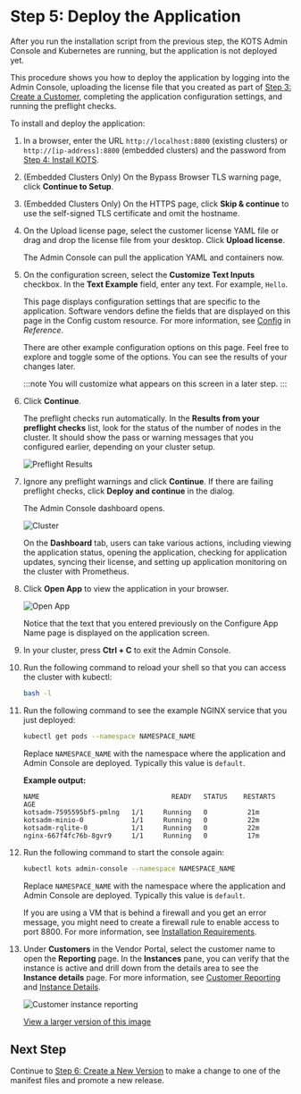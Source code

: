 # Step 5: Deploy the Application

After you run the installation script from the previous step, the KOTS Admin Console and Kubernetes are running, but the application is not deployed yet.

This procedure shows you how to deploy the application by logging into the Admin Console, uploading the license file that you created as part of [Step 3: Create a Customer](tutorial-ui-create-customer), completing the application configuration settings, and running the preflight checks.

To install and deploy the application:

1. In a browser, enter the URL `http://localhost:8800` (existing clusters) or `http://[ip-address]:8800` (embedded clusters) and the password from [Step 4: Install KOTS](tutorial-ui-install-app-manager).

1. (Embedded Clusters Only) On the Bypass Browser TLS warning page, click **Continue to Setup**.

1. (Embedded Clusters Only) On the HTTPS page, click **Skip & continue** to use the self-signed TLS certificate and omit the hostname.

1. On the Upload license page, select the customer license YAML file or drag and drop the license file from your desktop. Click **Upload license**.

   The Admin Console can pull the application YAML and containers now.

1. On the configuration screen, select the **Customize Text Inputs** checkbox. In the **Text Example** field, enter any text. For example, `Hello`.

   This page displays configuration settings that are specific to the application. Software vendors define the fields that are displayed on this page in the Config custom resource. For more information, see [Config](/reference/custom-resource-config) in _Reference_.

   There are other example configuration options on this page. Feel free to explore and toggle some of the options. You can see the results of your changes later.

   :::note
   You will customize what appears on this screen in a later step.
   :::

1. Click **Continue**.

   The preflight checks run automatically. In the **Results from your preflight checks** list, look for the status of the number of nodes in the cluster. It should show the pass or warning messages that you configured earlier, depending on your cluster setup.

   ![Preflight Results](/images/preflight-warning.png)

1. Ignore any preflight warnings and click **Continue**. If there are failing preflight checks, click **Deploy and continue** in the dialog.

   The Admin Console dashboard opens.

   ![Cluster](/images/guides/kots/application-tutorial-ui.png)

   On the **Dashboard** tab, users can take various actions, including viewing the application status, opening the application, checking for application updates, syncing their license, and setting up application monitoring on the cluster with Prometheus.

1. Click **Open App** to view the application in your browser.

   ![Open App](/images/guides/kots/open-app.png)

   Notice that the text that you entered previously on the Configure App Name page is displayed on the application screen.

1. In your cluster, press **Ctrl + C** to exit the Admin Console.

1. Run the following command to reload your shell so that you can access the cluster with kubectl:

    ```bash
    bash -l
    ```
1. Run the following command to see the example NGINX service that you just deployed:

   ```bash
   kubectl get pods --namespace NAMESPACE_NAME
   ```
   Replace `NAMESPACE_NAME` with the namespace where the application and Admin Console are deployed. Typically this value is `default`.

   **Example output:**

    ```
    NAME                                 READY   STATUS    RESTARTS   AGE
    kotsadm-7595595bf5-pmlng   1/1     Running   0          21m
    kotsadm-minio-0            1/1     Running   0          22m
    kotsadm-rqlite-0           1/1     Running   0          22m
    nginx-667f4fc76b-8gvr9     1/1     Running   0          17m
    ```

1. Run the following command to start the console again:

   ```bash
   kubectl kots admin-console --namespace NAMESPACE_NAME
   ```

   Replace `NAMESPACE_NAME` with the namespace where the application and Admin Console are deployed. Typically this value is `default`.

   If you are using a VM that is behind a firewall and you get an error message, you might need to create a firewall rule to enable access to port 8800. For more information, see [Installation Requirements](/enterprise/installing-general-requirements).

1. Under **Customers** in the Vendor Portal, select the customer name to open the **Reporting** page. In the **Instances** pane, you can verify that the instance is active and drill down from the details area to see the **Instance details** page. For more information, see [Customer Reporting](customer-reporting) and [Instance Details](instance-insights-details).

   ![Customer instance reporting](/images/customer-instances-tutorial.png)

   [View a larger version of this image](/images/customer-instances-tutorial.png)

## Next Step

Continue to [Step 6: Create a New Version](tutorial-ui-create-new-version) to make a change to one of the manifest files and promote a new release.
